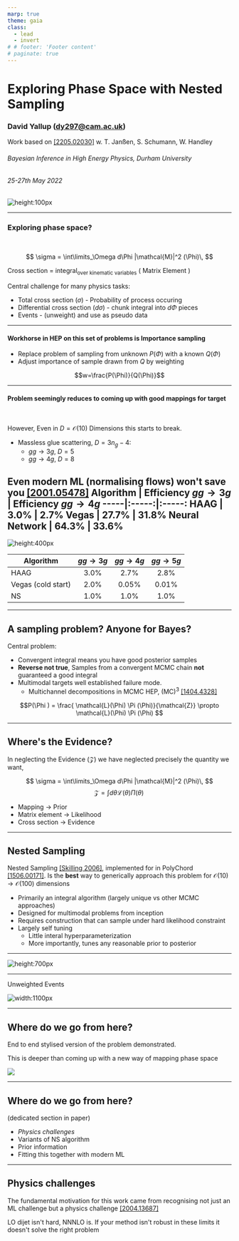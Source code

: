 ```yaml
---
marp: true
theme: gaia
class:
  - lead
  - invert
# # footer: 'Footer content'
# paginate: true
---
```


<style>
section {

  font-size: 28px;
}
</style>

# Exploring Phase Space with Nested Sampling

### David Yallup (<dy297@cam.ac.uk>)

Work based on [[2205.02030]](https://arxiv.org/abs/2205.02030) w. T. Janßen, S. Schumann, W. Handley
&nbsp;
&nbsp;
###### _Bayesian Inference in High Energy Physics, Durham University_
 
###### 25-27th May 2022

![height:100px](./assets/cam.png) 


----

<!-- paginate: true -->

### Exploring phase space?
&nbsp;


$$ \sigma = \int\limits_\Omega d\Phi |\mathcal{M}|^2 (\Phi)\, $$

Cross section  = integral$_\text{over kinematic variables}$ ( Matrix Element )
&nbsp;

Central challenge for many physics tasks:  
  

- Total cross section $(\sigma)$ - Probability of process occuring
- Differential cross section $(d\sigma)$ - chunk integral into $d\Phi$ pieces
- Events - (unweight) and use as pseudo data

----
#### Workhorse in HEP on this set of problems is Importance sampling

- Replace problem of sampling from unknown $P(\Phi)$ with a known $Q(\Phi)$
- Adjust importance of sample drawn from $Q$ by weighting 

$$w=\frac{P(\Phi)}{Q(\Phi)}$$


----

#### Problem seemingly reduces to coming up with good mappings for target
&nbsp;

However, Even in $D=\mathcal{O}(10)$ Dimensions this starts to break. 
- Massless glue scattering, $D=3n_g-4$:
  - $gg\rightarrow 3g$, $D=5$
  - $gg\rightarrow 4g$, $D=8$

Even modern ML (normalising flows) won't save you [[2001.05478]](https://arxiv.org/abs/2001.05478)
 Algorithm | Efficiency $gg\rightarrow 3g$ | Efficiency $gg\rightarrow 4g$ 
-----|:-----:|:-----:
HAAG | 3.0% | 2.7% 
Vegas | 27.7% | 31.8% 
Neural Network | 64.3% | 33.6% 
----


![height:400px](./assets/efficiencies.png)

 Algorithm |  $gg\rightarrow 3g$ |  $gg\rightarrow 4g$  |  $gg\rightarrow 5g$
-----|:-----:|:-----: |:-----:
HAAG | 3.0% | 2.7% | 2.8%
Vegas (cold start) | 2.0% | 0.05% | 0.01% 
NS | 1.0% | 1.0% | 1.0%  


----
## A sampling problem? Anyone for Bayes?

Central problem:
- Convergent integral means you have good posterior samples
- __Reverse not true__, Samples from a convergent MCMC chain __not__ guaranteed a good integral
- Multimodal targets well established failure mode.
  - Multichannel decompositions in MCMC HEP, (MC)$^3$ [[1404.4328]](https://arxiv.org/abs/1404.4328)

$$P(\Phi ) = \frac{ \mathcal{L}(\Phi) \Pi (\Phi)}{\mathcal{Z}} \propto \mathcal{L}(\Phi) \Pi (\Phi) $$

----
## Where's the Evidence?

In neglecting the Evidence ($\mathcal{Z}$) we have neglected precisely the quantity we want,

$$ \sigma = \int\limits_\Omega d\Phi |\mathcal{M}|^2 (\Phi)\, $$
$$ \mathcal{Z} = \int d\theta \mathcal{L} (\theta) \Pi (\theta)\, $$

- Mapping $\rightarrow$ Prior
- Matrix element $\rightarrow$ Likelihood
- Cross section $\rightarrow$ Evidence

----
## Nested Sampling

Nested Sampling [[Skilling 2006]](https://projecteuclid.org/journals/bayesian-analysis/volume-1/issue-4/Nested-sampling-for-general-Bayesian-computation/10.1214/06-BA127.full), implemented for in PolyChord [[1506.00171]](https://arxiv.org/abs/1506.00171). Is the __best__ way to generically approach this problem for $\mathcal{O}(10)\rightarrow \mathcal{O}(100)$ dimensions

- Primarily an integral algorithm (largely unique vs other MCMC approaches)
- Designed for multimodal problems from inception 
- Requires construction that can sample under hard likelihood constraint
- Largely self tuning
  - Little interal hyperparameterization
  - More importantly, tunes any reasonable prior to posterior


----


![height:700px](./assets/gluon_4j_animation.gif)


----
Unweighted Events 

![width:1100px](./assets/jet_pT_1.png)

----

## Where do we go from here?

End to end stylised version of the problem demonstrated. 

This is deeper than coming up with a new way of mapping phase space

![](./assets/jenga.png)

----

## Where do we go from here? 
(dedicated section in paper)

- _Physics challenges_
- Variants of NS algorithm
- Prior information
- Fitting this together with modern ML

----

## Physics challenges

The fundamental motivation for this work came from recognising not just an ML challenge but a physics challenge [[2004.13687]](https://arxiv.org/abs/2004.13687)

LO dijet isn't hard, NNNLO is. If your method isn't robust in these limits it doesn't solve the right problem
